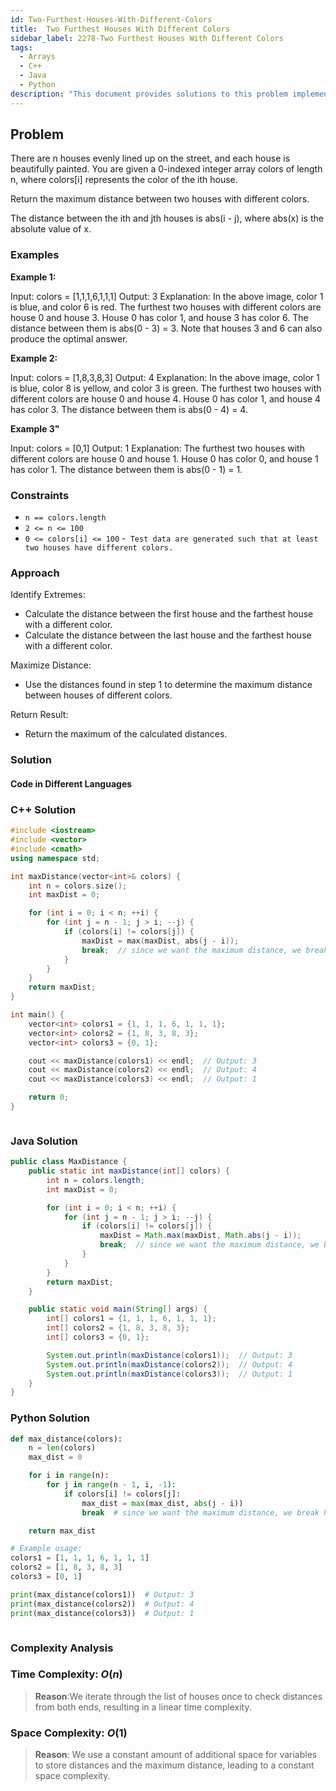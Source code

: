 ```yaml
---
id: Two-Furthest-Houses-With-Different-Colors
title:  Two Furthest Houses With Different Colors
sidebar_label: 2278-Two Furthest Houses With Different Colors
tags:
  - Arrays
  - C++
  - Java
  - Python
description: "This document provides solutions to this problem implemented in C++, Java, and Python."
---
```


## Problem

There are n houses evenly lined up on the street, and each house is beautifully painted. You are given a 0-indexed integer array colors of length n, where colors[i] represents the color of the ith house.

Return the maximum distance between two houses with different colors.

The distance between the ith and jth houses is abs(i - j), where abs(x) is the absolute value of x.
### Examples

**Example 1:**

Input: colors = [1,1,1,6,1,1,1]
Output: 3
Explanation: In the above image, color 1 is blue, and color 6 is red.
The furthest two houses with different colors are house 0 and house 3.
House 0 has color 1, and house 3 has color 6. The distance between them is abs(0 - 3) = 3.
Note that houses 3 and 6 can also produce the optimal answer.

**Example 2:**

Input: colors = [1,8,3,8,3]
Output: 4
Explanation: In the above image, color 1 is blue, color 8 is yellow, and color 3 is green.
The furthest two houses with different colors are house 0 and house 4.
House 0 has color 1, and house 4 has color 3. The distance between them is abs(0 - 4) = 4.

**Example 3"**

Input: colors = [0,1]
Output: 1
Explanation: The furthest two houses with different colors are house 0 and house 1.
House 0 has color 0, and house 1 has color 1. The distance between them is abs(0 - 1) = 1.


### Constraints

- `n == colors.length`
- `2 <= n <= 100`
- `0 <= colors[i] <= 100`
-` Test data are generated such that at least two houses have different colors.`

### Approach

Identify Extremes:

- Calculate the distance between the first house and the farthest house with a different color.
- Calculate the distance between the last house and the farthest house with a different color.

Maximize Distance:
- Use the distances found in step 1 to determine the maximum distance between houses of different colors.

Return Result:
- Return the maximum of the calculated distances.


### Solution

#### Code in Different Languages

### C++ Solution

```cpp
#include <iostream>
#include <vector>
#include <cmath>
using namespace std;

int maxDistance(vector<int>& colors) {
    int n = colors.size();
    int maxDist = 0;

    for (int i = 0; i < n; ++i) {
        for (int j = n - 1; j > i; --j) {
            if (colors[i] != colors[j]) {
                maxDist = max(maxDist, abs(j - i));
                break;  // since we want the maximum distance, we break here
            }
        }
    }
    return maxDist;
}

int main() {
    vector<int> colors1 = {1, 1, 1, 6, 1, 1, 1};
    vector<int> colors2 = {1, 8, 3, 8, 3};
    vector<int> colors3 = {0, 1};

    cout << maxDistance(colors1) << endl;  // Output: 3
    cout << maxDistance(colors2) << endl;  // Output: 4
    cout << maxDistance(colors3) << endl;  // Output: 1

    return 0;
}



```

### Java Solution

```java
public class MaxDistance {
    public static int maxDistance(int[] colors) {
        int n = colors.length;
        int maxDist = 0;

        for (int i = 0; i < n; ++i) {
            for (int j = n - 1; j > i; --j) {
                if (colors[i] != colors[j]) {
                    maxDist = Math.max(maxDist, Math.abs(j - i));
                    break;  // since we want the maximum distance, we break here
                }
            }
        }
        return maxDist;
    }

    public static void main(String[] args) {
        int[] colors1 = {1, 1, 1, 6, 1, 1, 1};
        int[] colors2 = {1, 8, 3, 8, 3};
        int[] colors3 = {0, 1};

        System.out.println(maxDistance(colors1));  // Output: 3
        System.out.println(maxDistance(colors2));  // Output: 4
        System.out.println(maxDistance(colors3));  // Output: 1
    }
}


```

### Python Solution

```python
def max_distance(colors):
    n = len(colors)
    max_dist = 0

    for i in range(n):
        for j in range(n - 1, i, -1):
            if colors[i] != colors[j]:
                max_dist = max(max_dist, abs(j - i))
                break  # since we want the maximum distance, we break here

    return max_dist

# Example usage:
colors1 = [1, 1, 1, 6, 1, 1, 1]
colors2 = [1, 8, 3, 8, 3]
colors3 = [0, 1]

print(max_distance(colors1))  # Output: 3
print(max_distance(colors2))  # Output: 4
print(max_distance(colors3))  # Output: 1



```

### Complexity Analysis

### Time Complexity: $O(n)$

> **Reason**:We iterate through the list of houses once to check distances from both ends, resulting in a linear time complexity.

### Space Complexity: $O(1)$

> **Reason**: We use a constant amount of additional space for variables to store distances and the maximum distance, leading to a constant space complexity.

